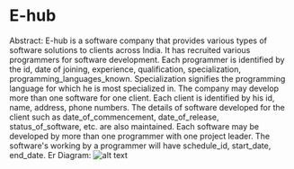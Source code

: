 # E-hub
Abstract:
E-hub is a software company that provides various types of software solutions to clients across India. It has recruited various programmers
for software development. Each programmer is identified by the id, date of joining, experience, qualification, specialization,
programming_languages_known. Specialization signifies the programming language for which he is most specialized in. The company
may develop more than one software for one client. Each client is identified by his id, name, address, phone numbers. The details of
software developed for the client such as date_of_commencement, date_of_release, status_of_software, etc. are also maintained. Each
software may be developed by more than one programmer with one project leader. The software's working by a programmer will have
schedule_id, start_date, end_date.
Er Diagram: 
![alt text](https://github.com/tanguduraviteja/E-hub/erdiagram.png)
